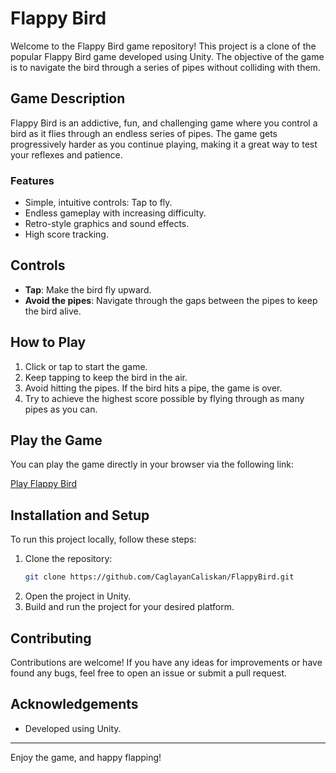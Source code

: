 # Flappy Bird

Welcome to the Flappy Bird game repository! This project is a clone of the popular Flappy Bird game developed using Unity. The objective of the game is to navigate the bird through a series of pipes without colliding with them.

## Game Description

Flappy Bird is an addictive, fun, and challenging game where you control a bird as it flies through an endless series of pipes. The game gets progressively harder as you continue playing, making it a great way to test your reflexes and patience.

### Features

- Simple, intuitive controls: Tap to fly.
- Endless gameplay with increasing difficulty.
- Retro-style graphics and sound effects.
- High score tracking.

## Controls

- **Tap**: Make the bird fly upward.
- **Avoid the pipes**: Navigate through the gaps between the pipes to keep the bird alive.

## How to Play

1. Click or tap to start the game.
2. Keep tapping to keep the bird in the air.
3. Avoid hitting the pipes. If the bird hits a pipe, the game is over.
4. Try to achieve the highest score possible by flying through as many pipes as you can.

## Play the Game

You can play the game directly in your browser via the following link:

[Play Flappy Bird](https://fastnavy.itch.io/flappy-bird)


## Installation and Setup

To run this project locally, follow these steps:

1. Clone the repository:
    ```sh
    git clone https://github.com/CaglayanCaliskan/FlappyBird.git
    ```
2. Open the project in Unity.
3. Build and run the project for your desired platform.

## Contributing

Contributions are welcome! If you have any ideas for improvements or have found any bugs, feel free to open an issue or submit a pull request.


## Acknowledgements

- Developed using Unity.

---

Enjoy the game, and happy flapping!
